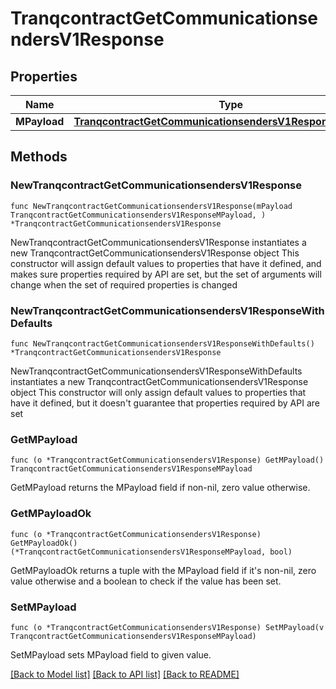 # TranqcontractGetCommunicationsendersV1Response

## Properties

Name | Type | Description | Notes
------------ | ------------- | ------------- | -------------
**MPayload** | [**TranqcontractGetCommunicationsendersV1ResponseMPayload**](TranqcontractGetCommunicationsendersV1ResponseMPayload.md) |  | 

## Methods

### NewTranqcontractGetCommunicationsendersV1Response

`func NewTranqcontractGetCommunicationsendersV1Response(mPayload TranqcontractGetCommunicationsendersV1ResponseMPayload, ) *TranqcontractGetCommunicationsendersV1Response`

NewTranqcontractGetCommunicationsendersV1Response instantiates a new TranqcontractGetCommunicationsendersV1Response object
This constructor will assign default values to properties that have it defined,
and makes sure properties required by API are set, but the set of arguments
will change when the set of required properties is changed

### NewTranqcontractGetCommunicationsendersV1ResponseWithDefaults

`func NewTranqcontractGetCommunicationsendersV1ResponseWithDefaults() *TranqcontractGetCommunicationsendersV1Response`

NewTranqcontractGetCommunicationsendersV1ResponseWithDefaults instantiates a new TranqcontractGetCommunicationsendersV1Response object
This constructor will only assign default values to properties that have it defined,
but it doesn't guarantee that properties required by API are set

### GetMPayload

`func (o *TranqcontractGetCommunicationsendersV1Response) GetMPayload() TranqcontractGetCommunicationsendersV1ResponseMPayload`

GetMPayload returns the MPayload field if non-nil, zero value otherwise.

### GetMPayloadOk

`func (o *TranqcontractGetCommunicationsendersV1Response) GetMPayloadOk() (*TranqcontractGetCommunicationsendersV1ResponseMPayload, bool)`

GetMPayloadOk returns a tuple with the MPayload field if it's non-nil, zero value otherwise
and a boolean to check if the value has been set.

### SetMPayload

`func (o *TranqcontractGetCommunicationsendersV1Response) SetMPayload(v TranqcontractGetCommunicationsendersV1ResponseMPayload)`

SetMPayload sets MPayload field to given value.



[[Back to Model list]](../README.md#documentation-for-models) [[Back to API list]](../README.md#documentation-for-api-endpoints) [[Back to README]](../README.md)


